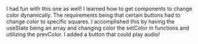 I had fun with this one as well! I learned how to get components to change color
dynamically. The requirements being that certain buttons had to change color to 
specific squares. I accomplished this by having the useState being an array and changing color the setColor in functions and utilizing the prevColor.
 I added a button that could play audio!
